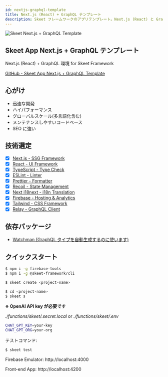 ```yaml
---
id: nextjs-graphql-template
title: Next.js (React) + GraphQL テンプレート
description: Skeet フレームワークのアプリテンプレート。Next.js (React) と GraphQL を使用しています。
---
```


![Skeet Next.js + GraphQL Template](https://storage.googleapis.com/skeet-assets/imgs/frontend/skeet-next-graphql.png)

## Skeet App Next.js + GraphQL テンプレート

Next.js (React) + GraphQL 環境 for Skeet Framework

[GitHub - Skeet App Next.js + GraphQL Template](https://github.com/elsoul/skeet-graphql)

## 心がけ

- 迅速な開発
- ハイパフォーマンス
- グローバルスケール(多言語化含む)
- メンテナンスしやすいコードベース
- SEO に強い

## 技術選定

- [x] [Next.js - SSG Framework](https://nextjs.org/)
- [x] [React - UI Framework](https://reactjs.org/)
- [x] [TypeScript - Type Check](https://www.typescriptlang.org/)
- [x] [ESLint - Linter](https://eslint.org/)
- [x] [Prettier - Formatter](https://prettier.io/)
- [x] [Recoil - State Management](https://recoiljs.org/)
- [x] [Next i18next - i18n Translation](https://github.com/isaachinman/next-i18next)
- [x] [Firebase - Hosting & Analytics](https://firebase.google.com/)
- [x] [Tailwind - CSS Framework](https://tailwindcss.com/)
- [x] [Relay - GraphQL Client](https://relay.dev/)

## 依存パッケージ

- [Watchman (GraphQL タイプを自動生成するのに使います)](https://facebook.github.io/watchman/docs/install)

## クイックスタート

```bash
$ npm i -g firebase-tools
$ npm i -g @skeet-framework/cli
```

```bash
$ skeet create <project-name>
```

```bash
$ cd <project-name>
$ skeet s
```

**※ OpenAI API key が必要です**

_./functions/skeet/.secret.local_
or
_./functions/skeet/.env_

```bash
CHAT_GPT_KEY=your-key
CHAT_GPT_ORG=your-org
```

テストコマンド:

```bash
$ skeet test
```

Firebase Emulator: http://localhost:4000

Front-end App: http://localhost:4200

